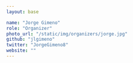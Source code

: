 ```yaml
---
layout: base

name: "Jorge Gimeno"
role: "Organizer"
photo_url: "/static/img/organizers/jorge.jpg"
github: "jlgimeno"
twitter: "JorgeGimeno8"
website: ""
---
```

